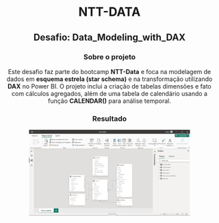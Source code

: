 <div align="center">

# NTT-DATA

## Desafio: Data_Modeling_with_DAX

### Sobre o projeto

Este desafio faz parte do bootcamp **NTT-Data** e foca na modelagem de dados em **esquema estrela (star schema)** e na transformação utilizando **DAX** no Power BI. O projeto inclui a criação de tabelas dimensões e fato com cálculos agregados, além de uma tabela de calendário usando a função **CALENDAR()** para análise temporal.

### Resultado
<div>
<img src="img.png" type="image/jpeg" alt="Print_Screen" height=200>
</div>
